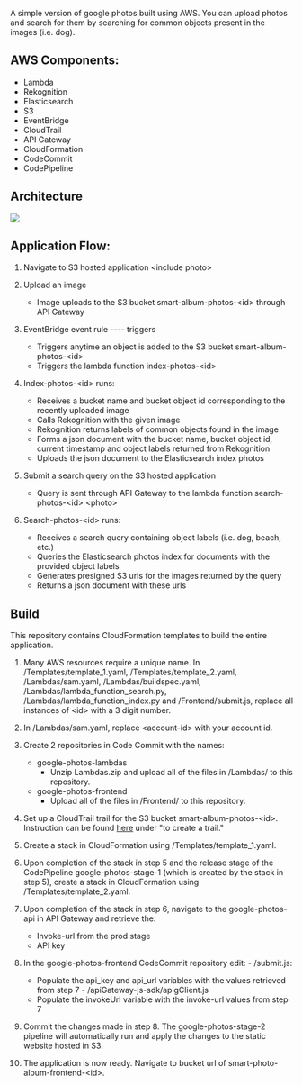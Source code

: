 A simple version of google photos built using AWS. You can upload photos and search for them by searching for common objects present in the images (i.e. dog).

## AWS Components:
-	Lambda 
-	Rekognition
-	Elasticsearch
-	S3
-	EventBridge
-	CloudTrail
-	API Gateway
-	CloudFormation
-	CodeCommit
-	CodePipeline

## Architecture
![](https://imgur.com/D4pWWWO.jpg)


## Application Flow:

1.	Navigate to S3 hosted application
\<include photo>
  
2.	Upload an image
    - Image uploads to the S3 bucket smart-album-photos-\<id> through API Gateway
  
3.	EventBridge event rule ---- triggers
    - Triggers anytime an object is added to the S3 bucket smart-album-photos-\<id>
    - Triggers the lambda function index-photos-\<id>

4.	Index-photos-\<id> runs: 
    - Receives a bucket name and bucket object id corresponding to the recently uploaded image
    - Calls Rekognition with the given image
    - Rekognition returns labels of common objects found in the image
    - Forms a json document with the bucket name, bucket object id, current timestamp and object labels returned from Rekognition
    - Uploads the json document to the Elasticsearch index photos

5.	Submit a search query on the S3 hosted application
    - Query is sent through API Gateway to the lambda function search-photos-\<id>
\<photo>
  
6.	Search-photos-\<id> runs:
    - Receives a search query containing object labels (i.e. dog, beach, etc.)
    - Queries the Elasticsearch photos index for documents with the provided object labels
    - Generates presigned S3 urls for the images returned by the query
    - Returns a json document with these urls

  
## Build
  
  This repository contains CloudFormation templates to build the entire application. 
  
  1. Many AWS resources require a unique name. In /Templates/template_1.yaml, /Templates/template_2.yaml, /Lambdas/sam.yaml, /Lambdas/buildspec.yaml, /Lambdas/lambda_function_search.py, /Lambdas/lambda_function_index.py and /Frontend/submit.js, replace all instances of \<id> with a 3 digit number.
  
  2. In /Lambdas/sam.yaml, replace \<account-id> with your account id.
  
  3. Create 2 repositories in Code Commit with the names:
      - google-photos-lambdas
          - Unzip Lambdas.zip and upload all of the files in /Lambdas/ to this repository.
      - google-photos-frontend
          - Upload all of the files in /Frontend/ to this repository.
  
  4. Set up a CloudTrail trail for the S3 bucket smart-album-photos-\<id>. Instruction can be found [here](https://docs.aws.amazon.com/codepipeline/latest/userguide/create-cloudtrail-S3-source-console.html) under "to create a trail."
  
  5. Create a stack in CloudFormation using /Templates/template_1.yaml.
  
  6. Upon completion of the stack in step 5 and the release stage of the CodePipeline google-photos-stage-1 (which is created by the stack in step 5), create a stack in CloudFormation using /Templates/template_2.yaml.
  
  7. Upon completion of the stack in step 6, navigate to the google-photos-api in API Gateway and retrieve the: 
      - Invoke-url from the prod stage
      - API key
  
  8. In the google-photos-frontend CodeCommit repository edit:
    - /submit.js: 
      - Populate the api_key and api_url variables with the values retrieved from step 7
    - /apiGateway-js-sdk/apigClient.js
      - Populate the invokeUrl variable with the invoke-url values from step 7
  
  9. Commit the changes made in step 8. The google-photos-stage-2 pipeline will automatically run and apply the changes to the static website hosted in S3.
  
  10. The application is now ready. Navigate to bucket url of smart-photo-album-frontend-\<id>.
    
  
